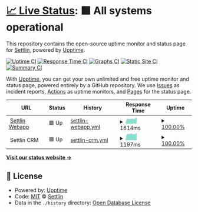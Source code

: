 # [📈 Live Status](https://webapp.status.settlin.in): <!--live status--> **🟩 All systems operational**

This repository contains the open-source uptime monitor and status page for [Settlin](https://settlin.in), powered by [Upptime](https://github.com/upptime/upptime).

[![Uptime CI](https://github.com/settlin/upptime/workflows/Uptime%20CI/badge.svg)](https://github.com/settlin/upptime/actions?query=workflow%3A%22Uptime+CI%22)
[![Response Time CI](https://github.com/settlin/upptime/workflows/Response%20Time%20CI/badge.svg)](https://github.com/settlin/upptime/actions?query=workflow%3A%22Response+Time+CI%22)
[![Graphs CI](https://github.com/settlin/upptime/workflows/Graphs%20CI/badge.svg)](https://github.com/settlin/upptime/actions?query=workflow%3A%22Graphs+CI%22)
[![Static Site CI](https://github.com/settlin/upptime/workflows/Static%20Site%20CI/badge.svg)](https://github.com/settlin/upptime/actions?query=workflow%3A%22Static+Site+CI%22)
[![Summary CI](https://github.com/settlin/upptime/workflows/Summary%20CI/badge.svg)](https://github.com/settlin/upptime/actions?query=workflow%3A%22Summary+CI%22)

With [Upptime](https://upptime.js.org), you can get your own unlimited and free uptime monitor and status page, powered entirely by a GitHub repository. We use [Issues](https://github.com/settlin/upptime/issues) as incident reports, [Actions](https://github.com/settlin/upptime/actions) as uptime monitors, and [Pages](https://webapp.status.settlin.in) for the status page.

<!--start: status pages-->
<!-- This summary is generated by Upptime (https://github.com/upptime/upptime) -->
<!-- Do not edit this manually, your changes will be overwritten -->
<!-- prettier-ignore -->
| URL | Status | History | Response Time | Uptime |
| --- | ------ | ------- | ------------- | ------ |
| <img alt="" src="https://favicons.githubusercontent.com/settlin.in" height="13"> [Settlin Webapp](https://settlin.in) | 🟩 Up | [settlin-webapp.yml](https://github.com/settlin/upptime/commits/HEAD/history/settlin-webapp.yml) | <details><summary><img alt="Response time graph" src="./graphs/settlin-webapp/response-time-week.png" height="20"> 1614ms</summary><br><a href="https://check.settlin.in/history/settlin-webapp"><img alt="Response time 1666" src="https://img.shields.io/endpoint?url=https%3A%2F%2Fraw.githubusercontent.com%2Fsettlin%2Fupptime%2FHEAD%2Fapi%2Fsettlin-webapp%2Fresponse-time.json"></a><br><a href="https://check.settlin.in/history/settlin-webapp"><img alt="24-hour response time 1442" src="https://img.shields.io/endpoint?url=https%3A%2F%2Fraw.githubusercontent.com%2Fsettlin%2Fupptime%2FHEAD%2Fapi%2Fsettlin-webapp%2Fresponse-time-day.json"></a><br><a href="https://check.settlin.in/history/settlin-webapp"><img alt="7-day response time 1614" src="https://img.shields.io/endpoint?url=https%3A%2F%2Fraw.githubusercontent.com%2Fsettlin%2Fupptime%2FHEAD%2Fapi%2Fsettlin-webapp%2Fresponse-time-week.json"></a><br><a href="https://check.settlin.in/history/settlin-webapp"><img alt="30-day response time 1668" src="https://img.shields.io/endpoint?url=https%3A%2F%2Fraw.githubusercontent.com%2Fsettlin%2Fupptime%2FHEAD%2Fapi%2Fsettlin-webapp%2Fresponse-time-month.json"></a><br><a href="https://check.settlin.in/history/settlin-webapp"><img alt="1-year response time 1666" src="https://img.shields.io/endpoint?url=https%3A%2F%2Fraw.githubusercontent.com%2Fsettlin%2Fupptime%2FHEAD%2Fapi%2Fsettlin-webapp%2Fresponse-time-year.json"></a></details> | <details><summary><a href="https://check.settlin.in/history/settlin-webapp">100.00%</a></summary><a href="https://check.settlin.in/history/settlin-webapp"><img alt="All-time uptime 99.90%" src="https://img.shields.io/endpoint?url=https%3A%2F%2Fraw.githubusercontent.com%2Fsettlin%2Fupptime%2FHEAD%2Fapi%2Fsettlin-webapp%2Fuptime.json"></a><br><a href="https://check.settlin.in/history/settlin-webapp"><img alt="24-hour uptime 100.00%" src="https://img.shields.io/endpoint?url=https%3A%2F%2Fraw.githubusercontent.com%2Fsettlin%2Fupptime%2FHEAD%2Fapi%2Fsettlin-webapp%2Fuptime-day.json"></a><br><a href="https://check.settlin.in/history/settlin-webapp"><img alt="7-day uptime 100.00%" src="https://img.shields.io/endpoint?url=https%3A%2F%2Fraw.githubusercontent.com%2Fsettlin%2Fupptime%2FHEAD%2Fapi%2Fsettlin-webapp%2Fuptime-week.json"></a><br><a href="https://check.settlin.in/history/settlin-webapp"><img alt="30-day uptime 99.87%" src="https://img.shields.io/endpoint?url=https%3A%2F%2Fraw.githubusercontent.com%2Fsettlin%2Fupptime%2FHEAD%2Fapi%2Fsettlin-webapp%2Fuptime-month.json"></a><br><a href="https://check.settlin.in/history/settlin-webapp"><img alt="1-year uptime 99.90%" src="https://img.shields.io/endpoint?url=https%3A%2F%2Fraw.githubusercontent.com%2Fsettlin%2Fupptime%2FHEAD%2Fapi%2Fsettlin-webapp%2Fuptime-year.json"></a></details>
| <img alt="" src="https://favicons.githubusercontent.com/null" height="13"> Settlin CRM | 🟩 Up | [settlin-crm.yml](https://github.com/settlin/upptime/commits/HEAD/history/settlin-crm.yml) | <details><summary><img alt="Response time graph" src="./graphs/settlin-crm/response-time-week.png" height="20"> 1197ms</summary><br><a href="https://check.settlin.in/history/settlin-crm"><img alt="Response time 1571" src="https://img.shields.io/endpoint?url=https%3A%2F%2Fraw.githubusercontent.com%2Fsettlin%2Fupptime%2FHEAD%2Fapi%2Fsettlin-crm%2Fresponse-time.json"></a><br><a href="https://check.settlin.in/history/settlin-crm"><img alt="24-hour response time 1148" src="https://img.shields.io/endpoint?url=https%3A%2F%2Fraw.githubusercontent.com%2Fsettlin%2Fupptime%2FHEAD%2Fapi%2Fsettlin-crm%2Fresponse-time-day.json"></a><br><a href="https://check.settlin.in/history/settlin-crm"><img alt="7-day response time 1197" src="https://img.shields.io/endpoint?url=https%3A%2F%2Fraw.githubusercontent.com%2Fsettlin%2Fupptime%2FHEAD%2Fapi%2Fsettlin-crm%2Fresponse-time-week.json"></a><br><a href="https://check.settlin.in/history/settlin-crm"><img alt="30-day response time 1339" src="https://img.shields.io/endpoint?url=https%3A%2F%2Fraw.githubusercontent.com%2Fsettlin%2Fupptime%2FHEAD%2Fapi%2Fsettlin-crm%2Fresponse-time-month.json"></a><br><a href="https://check.settlin.in/history/settlin-crm"><img alt="1-year response time 1571" src="https://img.shields.io/endpoint?url=https%3A%2F%2Fraw.githubusercontent.com%2Fsettlin%2Fupptime%2FHEAD%2Fapi%2Fsettlin-crm%2Fresponse-time-year.json"></a></details> | <details><summary><a href="https://check.settlin.in/history/settlin-crm">100.00%</a></summary><a href="https://check.settlin.in/history/settlin-crm"><img alt="All-time uptime 100.00%" src="https://img.shields.io/endpoint?url=https%3A%2F%2Fraw.githubusercontent.com%2Fsettlin%2Fupptime%2FHEAD%2Fapi%2Fsettlin-crm%2Fuptime.json"></a><br><a href="https://check.settlin.in/history/settlin-crm"><img alt="24-hour uptime 100.00%" src="https://img.shields.io/endpoint?url=https%3A%2F%2Fraw.githubusercontent.com%2Fsettlin%2Fupptime%2FHEAD%2Fapi%2Fsettlin-crm%2Fuptime-day.json"></a><br><a href="https://check.settlin.in/history/settlin-crm"><img alt="7-day uptime 100.00%" src="https://img.shields.io/endpoint?url=https%3A%2F%2Fraw.githubusercontent.com%2Fsettlin%2Fupptime%2FHEAD%2Fapi%2Fsettlin-crm%2Fuptime-week.json"></a><br><a href="https://check.settlin.in/history/settlin-crm"><img alt="30-day uptime 100.00%" src="https://img.shields.io/endpoint?url=https%3A%2F%2Fraw.githubusercontent.com%2Fsettlin%2Fupptime%2FHEAD%2Fapi%2Fsettlin-crm%2Fuptime-month.json"></a><br><a href="https://check.settlin.in/history/settlin-crm"><img alt="1-year uptime 100.00%" src="https://img.shields.io/endpoint?url=https%3A%2F%2Fraw.githubusercontent.com%2Fsettlin%2Fupptime%2FHEAD%2Fapi%2Fsettlin-crm%2Fuptime-year.json"></a></details>

<!--end: status pages-->

[**Visit our status website →**](https://webapp.status.settlin.in)

## 📄 License

- Powered by: [Upptime](https://github.com/upptime/upptime)
- Code: [MIT](./LICENSE) © [Settlin](https://settlin.in)
- Data in the `./history` directory: [Open Database License](https://opendatacommons.org/licenses/odbl/1-0/)

